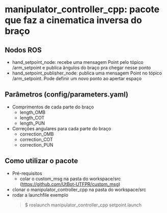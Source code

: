 # manipulator_controller_cpp: pacote que faz a cinematica inversa do braço

## Nodos ROS
- hand_setpoint_node: recebe uma mensagem Point pelo tópico /arm_setpoint e publica ângulos do braço pra chegar nesse ponto
- hand_setpoint_publisher_node: publica uma mensagem Point no tópico /arm_setpoint. Pode definir um novo ponto ao apertar espaço

## Parâmetros (config/parameters.yaml)
- Comprimentos de cada parte do braço 
  -  length_OMB 
  -  length_COT
  -  length_PUN
- Correções angulares para cada parte do braço
  - correction_OMB
  - correction_COT
  - correction_PUN

## Como utilizar o pacote
- Pré-requisitos
  - colar o custom_msg na pasta do workspace/src (https://github.com/UtBot-UTFPR/custom_msg) 
- clonar o manipulator_controller_cpp na pasta do workspace/src
- rodar a launchfile exemplo
  > $ roslaunch manipulator_controller_cpp setpoint.launch 
